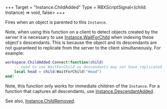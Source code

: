+++
Target = "Instance.ChildAdded"
Type = RBXScriptSignal<(child: Instance) => void, false>
+++

Fires when an object is parented to this `Instance`.Note, when using this function on a client to detect objects created by the server it is necessary to use [Instance.WaitForChild](https://developer.roblox.com/api-reference/function/Instance/WaitForChild) when indexing these object's descendants. This is because the object and its descendants are not guaranteed to replicate from the server to the client simultaneously. For example:```luaworkspace.ChildAdded:Connect(function(child)	-- need to use WaitForChild as descendants may not have replicated yet	local head = child:WaitForChild("Head")end)```Note, this function only works for immediate children of the `Instance`. For a function that captures all descendants, use [Instance.DescendantAdded](https://developer.roblox.com/api-reference/event/Instance/DescendantAdded).See also, [Instance.ChildRemoved](https://developer.roblox.com/api-reference/event/Instance/ChildRemoved).